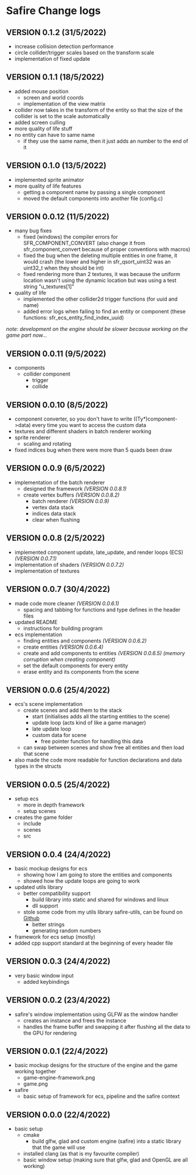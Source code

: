 # Safire Change logs

## VERSION 0.1.2 (31/5/2022)

* increase collision detection performance
* circle collider/trigger scales based on the transform scale
* implementation of fixed update

## VERSION 0.1.1 (18/5/2022)

* added mouse position
  * screen and world coords
  * implementation of the view matrix
* collider now takes in the transform of the entity so that the size of the collider is set to the scale automatically
* added screen culling
* more quality of life stuff
* no entity can have to same name
  * if they use the same name, then it just adds an number to the end of it

## VERSION 0.1.0 (13/5/2022)

* implemented sprite animator
* more quality of life features
  * getting a component name by passing a single component
  * moved the default components into another file (config.c)

## VERSION 0.0.12 (11/5/2022)

* many bug fixes
  * fixed (windows) the compiler errors for SFR_COMPONENT_CONVERT (also change it from sfr_component_convert because of proper conventions with macros)
  * fixed the bug when the deleting multiple entities in one frame, it would crash (the lower and higher in sfr_qsort_uint32 was an uint32_t when they should be int)
  * fixed rendering more than 2 textures, it was because the uniform location wasn't using the dynamic location but was using a test string "u_textures[1]"  
* quality of life
  * implemented the other collider2d trigger functions (for uuid and name)
  * added error logs when failing to find an entity or component (these functions: sfr_ecs_entity_find_index_uuid)

*note: development on the engine should be slower because working on the game part now...*

## VERSION 0.0.11 (9/5/2022)

* components
  * collider component
    * trigger
    * collide

## VERSION 0.0.10 (8/5/2022)

* component converter, so you don't have to write ((Ty*)component->data) every time you want to access the custom data
* textures and different shaders in batch renderer working
* sprite renderer
  * scaling and rotating
* fixed indices bug when there were more than 5 quads been draw

## VERSION 0.0.9 (6/5/2022)

* implementation of the batch renderer
  * designed the framework *(VERSION 0.0.8.1)*
  * create vertex buffers *(VERSION 0.0.8.2)*
    * batch renderer *(VERSION 0.0.9)*
    * vertex data stack
    * indices data stack
    * clear when flushing

## VERSION 0.0.8 (2/5/2022)

* implemented component update, late_update, and render loops (ECS) *(VERSION 0.0.7.1)*
* implementation of shaders *(VERSION 0.0.7.2)*
* implementation of textures  

## VERSION 0.0.7 (30/4/2022)

* made code more cleaner *(VERSION 0.0.6.1)*
  * spacing and tabbing for functions and type defines in the header files
* updated README
  * instructions for building program
* ecs implementation
  * finding entities and components *(VERSION 0.0.6.2)*
  * create entities *(VERSION 0.0.6.4)*
  * create and add components to entities *(VERSION 0.0.6.5) (memory corruption when creating component)*
  * set the default components for every entity
  * erase entity and its components from the scene

## VERSION 0.0.6 (25/4/2022)

* ecs's scene implementation
  * create scenes and add them to the stack
    * start (initialises adds all the starting entities to the scene)
    * update loop (acts kind of like a game manager)
    * late update loop
    * custom data for scene
      * free pointer function for handling this data
  * can swap between scenes and show free all entities and then load that scene
* also made the code more readable for function declarations and data types in the structs

## VERSION 0.0.5 (25/4/2022)

* setup ecs
  * more in depth framework
  * setup scenes
* creates the game folder
  * include
  * scenes
  * src

## VERSION 0.0.4 (24/4/2022)

* basic mockup designs for ecs
  * showing how I am going to store the entities and components
  * showed how the update loops are going to work
* updated utils library
  * better compatibility support
    * build library into static and shared for windows and linux
    * dll support
  * stole some code from my utils library safire-utils, can be found on [Github](https://github.com/Oniup/Safire-Utils.git)
    * better strings
    * generating random numbers
* framework for ecs setup (mostly)
* added cpp support standard at the beginning of every header file

## VERSION 0.0.3 (24/4/2022)

* very basic window input
  * added keybindings

## VERSION 0.0.2 (23/4/2022)

* safire's window implementation using GLFW as the window handler
  * creates an instance and frees the instance
  * handles the frame buffer and swapping it after flushing all the data to the GPU for rendering

## VERSION 0.0.1 (22/4/2022)

* basic mockup designs for the structure of the engine and the game working together
  * game-engine-framework.png
  * game.png
* safire
  * basic setup of framework for ecs, pipeline and the safire context

## VERSION 0.0.0 (22/4/2022)

* basic setup
  * cmake
    * build glfw, glad and custom engine (safire) into a static library that the game will use
  * installed clang (as that is my favourite compiler)
  * basic window setup (making sure that glfw, glad and OpenGL are all working)
